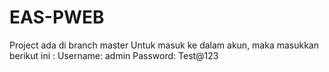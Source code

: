 # EAS-PWEB 
Project ada di branch master
Untuk masuk ke dalam akun, maka masukkan berikut ini :
Username: admin
Password: Test@123
